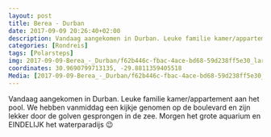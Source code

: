 ```yaml
---
layout: post
title: Berea - Durban 
date: 2017-09-09 20:26:40+02:00
description: Vandaag aangekomen in Durban. Leuke familie kamer/appartement aan het pool. We hebben vanmiddag een kijkje genomen op de boulevard en zijn lekker door de golven gesprongen in de zee.  Morgen het grote aquarium en EINDEL
categories: [Rondreis]
tags: [Polarsteps]
img: 2017-09-09-Berea_-_Durban/f62b446c-fbac-4ace-bd68-59d238ff5e30_large_image.jpg
coordinates: 30.9690799713135, -29.8811359405518
Media: [2017-09-09-Berea_-_Durban/f62b446c-fbac-4ace-bd68-59d238ff5e30_large_image.jpg, 2017-09-09-Berea_-_Durban/aa4fb56a-1b52-4c0b-b17d-9743e463f635_large_image.jpg, 2017-09-09-Berea_-_Durban/082b3109-d760-42ca-8d45-e1f147507223_large_image.jpg]
---
```

Vandaag aangekomen in Durban. Leuke familie kamer/appartement aan het pool. 
We hebben vanmiddag een kijkje genomen op de boulevard en zijn lekker door de golven gesprongen in de zee. 
Morgen het grote aquarium en EINDELIJK het waterparadijs 😉
